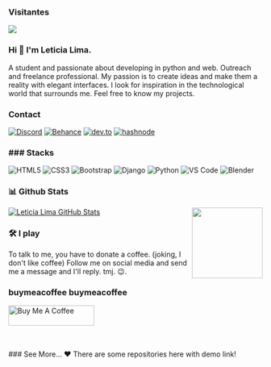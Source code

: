 ### Visitantes

![](https://visitor-badge.glitch.me/badge?page_id=eticialima)
<br> 

### Hi 👋 I'm Leticia Lima.

A student and passionate about developing in python and web. Outreach and freelance professional. My passion is to create ideas and make them a reality with elegant interfaces. I look for inspiration in the technological world that surrounds me. Feel free to know my projects.
<br> 

### Contact

<p>  
  <a href="https://www.instagram.com/eticialima/"><img alt="Discord" src="https://img.shields.io/badge/Instagram-E4405F?style=for-the-badge&logo=instagram&logoColor=white"/></a>
  <a href="https://www.behance.net/eticialima"><img alt="Behance" src="https://img.shields.io/badge/-Behance-blue?style=for-the-badge&logo=behance&logoColor=white"/></a>
  <a href="https://dev.to/eticialima"><img alt="dev.to" src="https://img.shields.io/badge/dev.to-0A0A0A?style=for-the-badge&logo=devdotto&logoColor=white"/></a>
   <a href="https://hashnode.com/@eticia"><img alt="hashnode" src="https://img.shields.io/badge/Hashnode-2962FF?style=for-the-badge&logo=hashnode&logoColor=white"/></a>
  </p>

<h3>### Stacks</h3> 
<p> 
  <img alt="HTML5" src="https://img.shields.io/badge/html5%20-%23E34F26.svg?&style=for-the-badge&logo=html5&logoColor=white"/>
  <img alt="CSS3" src="https://img.shields.io/badge/css3%20-%231572B6.svg?&style=for-the-badge&logo=css3&logoColor=white"/> 
  <img alt="Bootstrap" src="https://img.shields.io/badge/Bootstrap-563D7C?style=for-the-badge&logo=bootstrap&logoColor=white"/> 
  <img alt="Django" src="https://img.shields.io/badge/Django-092E20?style=for-the-badge&logo=django&logoColor=white"/> 
  <img alt="Python" src="https://img.shields.io/badge/python%20-%2314354C.svg?&style=for-the-badge&logo=python&logoColor=white"/>   
  <img alt="VS Code" src="http://img.shields.io/badge/-VS%20Code-007ACC?style=for-the-badge&logo=github&logoColor=white" />  
  <img alt="Blender" src="https://img.shields.io/badge/blender%20-%23F5792A.svg?&style=for-the-badge&logo=blender&logoColor=white"/> 
</p> 
 
### 📊 Github Stats  
<p> 
<a href="https://github.com/eticialima/">
  <img src="https://github-readme-stats.vercel.app/api/top-langs/?username=eticialima&hide=html&hide_title=true&hide_border=true&layout=compact&langs_count=7&exclude_repo=comp426,Redventures-Movie-Quotes&text_color=000&icon_color=fff&bg_color=0,52fa5a,4dfcff,c64dff&theme=graywhite" alt="Leticia Lima GitHub Stats" />
</a> 
<a href="https://github.com/eticialima/">
  <img align="right" height="140px" src="https://github-readme-stats.vercel.app/api?username=eticialima&hide_title=true&hide_border=true&show_icons=true&include_all_commits=true&count_private=true&line_height=21&text_color=000&icon_color=000&bg_color=0,ea6161,ffc64d,fffc4d,52fa5a&theme=graywhite" />
</a></p>

### 🛠️ I play

To talk to me, you have to donate a coffee. (joking, I don't like coffee)
Follow me on social media and send me a message and I'll reply. tmj. 😉.

### buymeacoffee buymeacoffee

<a  href="https://www.buymeacoffee.com/leticialima" target="_blank"><img  src="https://cdn.buymeacoffee.com/buttons/default-red.png" alt="Buy Me A Coffee" height="40" width="170" ></a>

</p><br><br>  
### See More... ❤️ There are some repositories here with demo link! 
<br><br>
